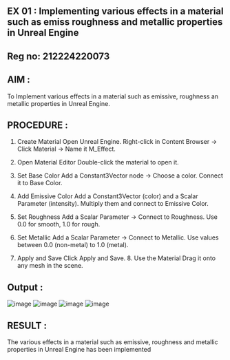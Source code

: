 ## EX 01 : Implementing various effects in a material such as emiss roughness and metallic properties in Unreal Engine 

## Reg no: 212224220073


## AIM :
To Implement various effects in a material such as emissive, roughness an metallic properties in Unreal Engine. 
## PROCEDURE :
1. Create Material
Open Unreal Engine. Right-click in Content Browser → Click Material → Name it M_Effect.


3. Open Material Editor
Double-click the material to open it.


5. Set Base Color
Add a Constant3Vector node → Choose a color. Connect it to Base Color.


7. Add Emissive Color
Add a Constant3Vector (color) and a Scalar Parameter (intensity). Multiply them and connect to Emissive Color.


9. Set Roughness
Add a Scalar Parameter → Connect to Roughness. Use 0.0 for smooth, 1.0 for rough.


11. Set Metallic
Add a Scalar Parameter → Connect to Metallic. Use values between 0.0 (non-metal) to 1.0 (metal).


13. Apply and Save
Click Apply and Save. 8. Use the Material
Drag it onto any mesh in the scene.


## Output : 

![image](https://github.com/user-attachments/assets/7b92d67f-cf8a-44ed-89b2-22d0e83a8eef)
![image](https://github.com/user-attachments/assets/37857505-9a24-4e2e-ae22-bc4f3dfe51e3)
![image](https://github.com/user-attachments/assets/6c0f71b7-eb61-437e-a14c-5ce109863b89)
![image](https://github.com/user-attachments/assets/83816fae-5b06-425d-b279-3154a33a23b3)


## RESULT :
The various effects in a material such as emissive, roughness and metallic
properties in Unreal Engine has been implemented



